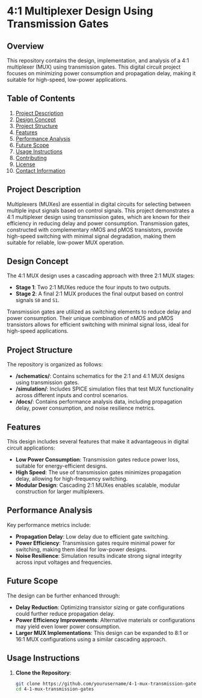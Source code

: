  # 4:1 Multiplexer Design Using Transmission Gates

## Overview
This repository contains the design, implementation, and analysis of a 4:1 multiplexer (MUX) using transmission gates. This digital circuit project focuses on minimizing power consumption and propagation delay, making it suitable for high-speed, low-power applications.

## Table of Contents
1. [Project Description](#project-description)
2. [Design Concept](#design-concept)
3. [Project Structure](#project-structure)
4. [Features](#features)
5. [Performance Analysis](#performance-analysis)
6. [Future Scope](#future-scope)
7. [Usage Instructions](#usage-instructions)
8. [Contributing](#contributing)
9. [License](#license)
10. [Contact Information](#contact-information)

## Project Description
Multiplexers (MUXes) are essential in digital circuits for selecting between multiple input signals based on control signals. This project demonstrates a 4:1 multiplexer design using transmission gates, which are known for their efficiency in reducing delay and power consumption. Transmission gates, constructed with complementary nMOS and pMOS transistors, provide high-speed switching with minimal signal degradation, making them suitable for reliable, low-power MUX operation.

## Design Concept
The 4:1 MUX design uses a cascading approach with three 2:1 MUX stages:
- **Stage 1**: Two 2:1 MUXes reduce the four inputs to two outputs.
- **Stage 2**: A final 2:1 MUX produces the final output based on control signals `S0` and `S1`.

Transmission gates are utilized as switching elements to reduce delay and power consumption. Their unique combination of nMOS and pMOS transistors allows for efficient switching with minimal signal loss, ideal for high-speed applications.

## Project Structure
The repository is organized as follows:

- **/schematics/**: Contains schematics for the 2:1 and 4:1 MUX designs using transmission gates.
- **/simulation/**: Includes SPICE simulation files that test MUX functionality across different inputs and control scenarios.
- **/docs/**: Contains performance analysis data, including propagation delay, power consumption, and noise resilience metrics.

## Features
This design includes several features that make it advantageous in digital circuit applications:

- **Low Power Consumption**: Transmission gates reduce power loss, suitable for energy-efficient designs.
- **High Speed**: The use of transmission gates minimizes propagation delay, allowing for high-frequency switching.
- **Modular Design**: Cascading 2:1 MUXes enables scalable, modular construction for larger multiplexers.

## Performance Analysis
Key performance metrics include:

- **Propagation Delay**: Low delay due to efficient gate switching.
- **Power Efficiency**: Transmission gates require minimal power for switching, making them ideal for low-power designs.
- **Noise Resilience**: Simulation results indicate strong signal integrity across input voltages and frequencies.

## Future Scope
The design can be further enhanced through:
- **Delay Reduction**: Optimizing transistor sizing or gate configurations could further reduce propagation delay.
- **Power Efficiency Improvements**: Alternative materials or configurations may yield even lower power consumption.
- **Larger MUX Implementations**: This design can be expanded to 8:1 or 16:1 MUX configurations using a similar cascading approach.

## Usage Instructions
1. **Clone the Repository**:
   ```bash
   git clone https://github.com/yourusername/4-1-mux-transmission-gates.git
   cd 4-1-mux-transmission-gates
